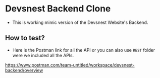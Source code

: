 # Devsnest Backend Clone

* This is working mimic version of the Devsnest Website's Backend.

## How to test?

* Here is the Postman link for all the API or you can also use `REST` folder were we included all the APIs.

https://www.postman.com/team-untitled/workspace/devsnest-backend/overview

